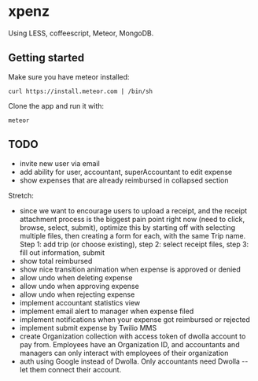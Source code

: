 # xpenz

Using LESS, coffeescript, Meteor, MongoDB.

## Getting started

Make sure you have meteor installed:

`curl https://install.meteor.com | /bin/sh`

Clone the app and run it with:

`meteor`

## TODO

- invite new user via email
- add ability for user, accountant, superAccountant to edit expense
- show expenses that are already reimbursed in collapsed section

Stretch:

- since we want to encourage users to upload a receipt, and the receipt attachment process is the biggest pain point right now (need to click, browse, select, submit), optimize this by starting off with selecting multiple files, then creating a form for each, with the same Trip name.  Step 1: add trip (or choose existing), step 2: select receipt files, step 3: fill out information, submit
- show total reimbursed
- show nice transition animation when expense is approved or denied
- allow undo when deleting expense
- allow undo when approving expense
- allow undo when rejecting expense
- implement accountant statistics view
- implement email alert to manager when expense filed
- implement notifications when your expense got reimbursed or rejected
- implement submit expense by Twilio MMS
- create Organization collection with access token of dwolla account to pay from.  Employees have an Organization ID, and accountants and managers can only interact with employees of their organization
- auth using Google instead of Dwolla.  Only accountants need Dwolla -- let them connect their account.
